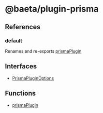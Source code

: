 # @baeta/plugin-prisma

## References

### default

Renames and re-exports [prismaPlugin](functions/prismaPlugin.md)

## Interfaces

- [PrismaPluginOptions](interfaces/PrismaPluginOptions.md)

## Functions

- [prismaPlugin](functions/prismaPlugin.md)
